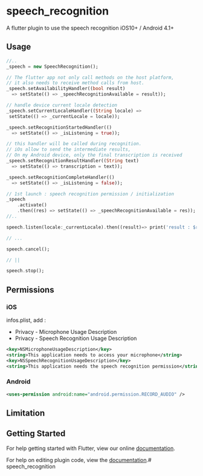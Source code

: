 # speech_recognition

A flutter plugin to use the speech recognition iOS10+ / Android 4.1+

## Usage

```dart
//..
_speech = new SpeechRecognition();

// The flutter app not only call methods on the host platform,
// it also needs to receive method calls from host.
_speech.setAvailabilityHandler((bool result) 
  => setState(() => _speechRecognitionAvailable = result));

// handle device current locale detection
_speech.setCurrentLocaleHandler((String locale) =>
 setState(() => _currentLocale = locale));

_speech.setRecognitionStartedHandler(() 
  => setState(() => _isListening = true));

// this handler will be called during recognition. 
// iOs allow to send the intermediate results,
// On my Android device, only the final transcription is received
_speech.setRecognitionResultHandler((String text) 
  => setState(() => transcription = text));

_speech.setRecognitionCompleteHandler(() 
  => setState(() => _isListening = false));

// 1st launch : speech recognition permission / initialization
_speech
    .activate()
    .then((res) => setState(() => _speechRecognitionAvailable = res));
//..

speech.listen(locale:_currentLocale).then((result)=> print('result : $result'));

// ...

speech.cancel();

// ||

speech.stop();

```



## Permissions

### iOS

infos.plist, add :
- Privacy - Microphone Usage Description
- Privacy - Speech Recognition Usage Description

```xml
<key>NSMicrophoneUsageDescription</key>
<string>This application needs to access your microphone</string>
<key>NSSpeechRecognitionUsageDescription</key>
<string>This application needs the speech recognition permission</string>
```

### Android

```xml
<uses-permission android:name="android.permission.RECORD_AUDIO" />
```

## Limitation

## Getting Started

For help getting started with Flutter, view our online
[documentation](http://flutter.io/).

For help on editing plugin code, view the [documentation](https://flutter.io/platform-plugins/#edit-code).# speech_recognition
